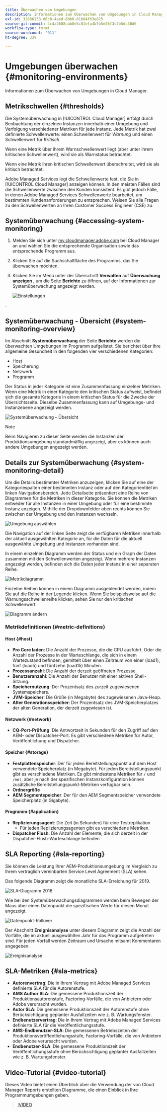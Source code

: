 ```yaml
---
title: Überwachen von Umgebungen
description: Informationen zum Überwachen von Umgebungen in Cloud Manager.
exl-id: 32886133-d6c0-4aed-8bb0-81b84f63e825
source-git-commit: 4c4a2688cab8e5c81efa4b7b5e26f3c7b5dc30d6
workflow-type: tm+mt
source-wordcount: '911'
ht-degree: 33%

---
```



# Umgebungen überwachen {#monitoring-environments}

Informationen zum Überwachen von Umgebungen in Cloud Manager.

## Metrikschwellen {#thresholds}

Die Systemüberwachung in [!UICONTROL Cloud Manager] erfolgt durch Beobachtung der einzelnen Instanzen innerhalb einer Umgebung und Verfolgung verschiedener Metriken für jede Instanz. Jede Metrik hat zwei definierte Schwellenwerte: einen Schwellenwert für *Warnung* und einen Schwellenwert für *Kritisch*.

Wenn eine Metrik über ihrem Warnschwellenwert liegt (aber unter ihrem kritischen Schwellenwert), wird sie als Warnstatus betrachtet.

Wenn eine Metrik ihren kritischen Schwellenwert überschreitet, wird sie als kritisch betrachtet.

Adobe Managed Services legt die Schwellenwerte fest, die Sie in [!UICONTROL Cloud Manager] anzeigen können. In den meisten Fällen sind die Schwellenwerte zwischen den Kunden konsistent. Es gibt jedoch Fälle, in denen Adobe Managed Services Schwellenwerte bearbeitet, um bestimmten Kundenanforderungen zu entsprechen. Weisen Sie alle Fragen zu den Schwellenwerten an Ihren Customer Success Engineer (CSE) zu.

## Systemüberwachung {#accessing-system-monitoring}

1. Melden Sie sich unter [my.cloudmanager.adobe.com](https://my.cloudmanager.adobe.com) bei Cloud Manager an und wählen Sie die entsprechende Organisation sowie das entsprechende Programm aus.

1. Klicken Sie auf die Suchschaltfläche des Programms, das Sie überwachen möchten.
1. Klicken Sie im Menü unter der Überschrift **Verwalten** auf **Überwachung anzeigen** , um die Seite **Berichte** zu öffnen, auf der Informationen zur Systemüberwachung angezeigt werden.

   ![Einstellungen](/help/assets/first-timea1.png)

.

## Systemüberwachung - Übersicht {#system-monitoring-overview}

Im Abschnitt **Systemüberwachung** der Seite **Berichte** werden die überwachten Umgebungen im Programm aufgelistet. Sie berichtet über ihre allgemeine Gesundheit in den folgenden vier verschiedenen Kategorien:

* Host
* Speicherung
* Netzwerk
* Programm

Der Status in jeder Kategorie ist eine Zusammenfassung einzelner Metriken. Wenn eine Metrik in einer Kategorie den kritischen Status aufweist, befindet sich die gesamte Kategorie in einem kritischen Status für die Zwecke der Übersichtsseite. Dieselbe Zusammenfassung kann auf Umgebungs- und Instanzebene angezeigt werden.

![Systemüberwachung – Übersicht](/help/assets/System-Monitoring-Reports.png)

>[!NOTE]
>
>Beim Navigieren zu dieser Seite werden die Instanzen der Produktionsumgebung standardmäßig angezeigt, aber es können auch andere Umgebungen angezeigt werden.

## Details zur Systemüberwachung {#system-monitoring-detail}

Um die Details bestimmter Metriken anzuzeigen, klicken Sie auf eine der Kategoriespalten einer bestimmten Instanz oder auf den Kategorientitel im linken Navigationsbereich. Jede Detailseite präsentiert eine Reihe von Diagrammen für die Metriken in dieser Kategorie. Sie können die Metriken entweder für alle Instanzen in einer Umgebung oder für eine bestimmte Instanz anzeigen. Mithilfe der Dropdownfelder oben rechts können Sie zwischen der Umgebung und den Instanzen wechseln.

![Umgebung auswählen](/help/assets/System_Monitoring1.png)

Die Navigation auf der linken Seite zeigt die verfügbaren Metriken innerhalb der aktuell ausgewählten Kategorie an, für die Daten für die aktuell ausgewählte Umgebung und Instanzen vorhanden sind.

In einem einzelnen Diagramm werden der Status und ein Graph der Daten zusammen mit den Schwellenwerten angezeigt. Wenn mehrere Instanzen angezeigt werden, befinden sich die Daten jeder Instanz in einer separaten Reihe.

![Metrikdiagramm](/help/assets/Monitoring_Graphs1.png)

Einzelne Reihen können in einem Diagramm ausgeblendet werden, indem Sie auf die Reihe in der Legende klicken.
Wenn Sie beispielsweise auf die Warnungsschwellenreihe klicken, sehen Sie nur den kritischen Schwellenwert.

![Diagramm ändern](/help/assets/Monitoring_Graphs2.png)

### Metrikdefinitionen {#metric-definitions}

#### Host {#host}

* **Pro Core laden**: Die Anzahl der Prozesse, die die CPU ausführt. Oder die Anzahl der Prozesse in der Warteschlange, die sich in einem Wartezustand befinden, gemittelt über einen Zeitraum von einer (load1), fünf (load5) und fünfzehn (load15) Minuten.
* **Prozessanzahl**: Die Anzahl der derzeit geöffneten Prozesse.
* **Benutzeranzahl**: Die Anzahl der Benutzer mit einer aktiven Shell-Sitzung.
* **Speichernutzung**: Der Prozentsatz des zurzeit zugewiesenen Systemspeichers.
* **JVM-Speicher**: Die Größe (in Megabyte) des zugewiesenen Java-Heap.
* **Alter Generationsspeicher**: Der Prozentsatz des JVM-Speicherplatzes der alten Generation, der derzeit zugewiesen ist.

#### Netzwerk {#network}

* **CQ-Port-Prüfung**: Die Antwortzeit in Sekunden für den Zugriff auf den AEM- oder Dispatcher-Port. Es gibt verschiedene Metriken für Autor, Veröffentlichung und Dispatcher.

#### Speicher {#storage}

* **Festplattenspeicher**: Der für jeden Bereitstellungspunkt auf dem Host verwendete Speicherplatz (in Megabyte). Für jeden Bereitstellungspunkt gibt es verschiedene Metriken. Es gibt mindestens Metriken für `/` und `/mnt`, aber je nach der spezifischen Instanzkonfiguration können zusätzliche Bereitstellungspunkt-Metriken verfügbar sein.
* **Ordnergröße**
* **AEM Segmentspeicher**: Der für den AEM Segmentspeicher verwendete Speicherplatz (in Gigabyte).

#### Programm {#application}

* **Replizierungsagent**: Die Zeit (in Sekunden) für eine Testreplikation
   * Für jeden Replizierungsagenten gibt es verschiedene Metriken.
* **Dispatcher Flush**: Die Anzahl der Elemente, die sich derzeit in der Dispatcher-Flush-Warteschlange befinden

## SLA Reporting {#sla-reporting}

Sie können die Leistung Ihrer AEM-Produktionsumgebung im Vergleich zu Ihrem vertraglich vereinbarten Service Level Agreement (SLA) sehen.

Das folgende Diagramm zeigt die monatliche SLA-Erreichung für 2019.

![SLA-Diagramm 2018](/help/assets/SLA-Reports-one.png)

Wie bei den Systemüberwachungsdiagrammen werden beim Bewegen der Maus über einen Datenpunkt die spezifischen Werte für diesen Monat angezeigt.

![Datenpunkt-Rollover](/help/assets/SLA-Reports-two.png)

Der Abschnitt **Ereignisanalyse** unter diesem Diagramm zeigt die Anzahl der Vorfälle, die im aktuell ausgewählten Jahr für das Programm aufgetreten sind. Für jeden Vorfall werden Zeitraum und Ursache mitsamt Kommentaren angegeben.

![Ereignisanalyse](/help/assets/sla-reporting3.png)

## SLA-Metriken {#sla-metrics}

* **Autorenvertrag**: Die in Ihrem Vertrag mit Adobe Managed Services definierte SLA für die Autorenstufe.
* **AMS Author SLA**: Die gemessene Produktionszeit der Produktionsautorenstufe, Factoring-Vorfälle, die von Anbietern oder Adobe verursacht wurden.
* **Autor SLA**: Die gemessene Produktionszeit der Autorenstufe ohne Berücksichtigung geplanter Ausfallzeiten wie z. B. Wartungsfenster.
* **Endbenutzervertrag**: Die in Ihrem Vertrag mit Adobe Managed Services definierte SLA für die Veröffentlichungsstufe.
* **AMS-Endbenutzer-SLA**: Die gemessenen Betriebszeiten der Produktionsveröffentlichungsstufe, Factoring-Vorfälle, die von Anbietern oder Adobe verursacht wurden.
* **Endbenutzer-SLA**: Die gemessene Produktionszeit der Veröffentlichungsstufe ohne Berücksichtigung geplanter Ausfallzeiten wie z. B. Wartungsfenster.

## Video-Tutorial {#video-tutorial}

Dieses Video bietet einen Überblick über die Verwendung der von Cloud Manager Reports erstellten Diagramme, die einen Einblick in Ihre Programmumgebungen geben.

>[!VIDEO](https://video.tv.adobe.com/v/26315/)
